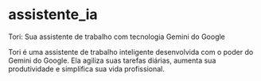 # assistente_ia

Tori: Sua assistente de trabalho com tecnologia Gemini do Google

Tori é uma assistente de trabalho inteligente desenvolvida com o poder do Gemini do Google. Ela agiliza suas tarefas diárias, aumenta sua produtividade e simplifica sua vida profissional.

